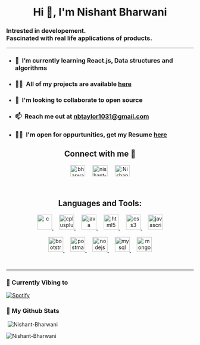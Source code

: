 <h1 align="center">Hi 👋, I'm Nishant Bharwani </h1>

<h3>Intrested in developement. <br>
Fascinated with real life applications of products.</h3>

<hr>

- ### 🌱 &nbsp;I’m currently learning **React.js, Data structures and algorithms**

- ### 👨‍💻&nbsp; All of my projects are available [here](https://github.com/Nishant-Bharwani)

- ### 👯&nbsp; I'm looking to collaborate to open source

- ### 📫&nbsp; Reach me out at <a href="mailto:nbtaylor1031@gmail.com"><b>nbtaylor1031@gmail.com</b></a>

- ### 👨‍💼&nbsp; I'm open for oppurtunities, get my Resume [here](https://raw.githubusercontent.com/Nishant-Bharwani/Resume/master/Nishant_Bharwani_Resume.pdf)

<h2 align="center">Connect with me 🤝 <br> </h2>
<p align="center">
<a href="https://raw.githubusercontent.com/rahuldkjain/github-profile-readme-generator/master/src/images/icons/Social/instagram.svg" target="blank"><img align="center" src="https://raw.githubusercontent.com/rahuldkjain/github-profile-readme-generator/master/src/images/icons/Social/instagram.svg" alt="bharwaninishant" height="30" width="40" /></a>  &nbsp &nbsp
<a href="https://www.linkedin.com/in/nishant-bharwani/" target="blank"><img align="center" src="https://raw.githubusercontent.com/rahuldkjain/github-profile-readme-generator/master/src/images/icons/Social/linked-in-alt.svg" alt="nishant-bharwani" height="30" width="40" /></a>  &nbsp &nbsp
<a href="https://twitter.com/NishantBharwan3" target="blank"><img align="center" src="https://raw.githubusercontent.com/rahuldkjain/github-profile-readme-generator/master/src/images/icons/Social/twitter.svg" alt="NishantBharwan3" height="30" width="40" /></a>

</p>
<br>
<h2 align="center">Languages and Tools:</h2>

<p align="center"> </a> <a href="https://www.cprogramming.com/" target="_blank" rel="noreferrer"> <img src="https://raw.githubusercontent.com/rahuldkjain/github-profile-readme-generator/master/src/images/icons/ProgrammingLanguages/c.svg" alt="c" width="40" height="40"/> </a> &nbsp &nbsp <a href="https://cplusplus.com/" target="_blank" rel="noreferrer"> <img src="https://raw.githubusercontent.com/rahuldkjain/github-profile-readme-generator/master/src/images/icons/ProgrammingLanguages/cpp.svg" alt="cplusplus" width="40" height="40"/> </a>  &nbsp &nbsp <a href="https://www.java.com/" target="_blank" rel="noreferrer"> <img src="https://raw.githubusercontent.com/rahuldkjain/github-profile-readme-generator/master/src/images/icons/ProgrammingLanguages/java.svg" alt="java" width="40" height="40"/> </a> &nbsp &nbsp
<a href="https://www.w3.org/html/" target="_blank" rel="noreferrer"> <img src="https://raw.githubusercontent.com/rahuldkjain/github-profile-readme-generator/master/src/images/icons/FrontendDevelopment/html.svg" alt="html5" width="40" height="40"/> </a> &nbsp &nbsp <a href="https://www.w3schools.com/css/" target="_blank" rel="noreferrer"> <img src="https://raw.githubusercontent.com/rahuldkjain/github-profile-readme-generator/master/src/images/icons/FrontendDevelopment/css.svg" alt="css3" width="40" height="40"/> </a> &nbsp &nbsp <a href="https://developer.mozilla.org/en-US/docs/Web/JavaScript" target="_blank" rel="noreferrer"> <img src="https://raw.githubusercontent.com/rahuldkjain/github-profile-readme-generator/master/src/images/icons/ProgrammingLanguages/javascript.svg" alt="javascript" width="40" height="40"/> </a> <br> <br>
<a href="https://getbootstrap.com" target="_blank" rel="noreferrer"> <img src="https://raw.githubusercontent.com/rahuldkjain/github-profile-readme-generator/master/src/images/icons/FrontendDevelopment/bootstrap.svg" alt="bootstrap" width="40" height="40"/> </a> &nbsp &nbsp <a href="https://postman.com" target="_blank" rel="noreferrer"> <img src="https://www.vectorlogo.zone/logos/getpostman/getpostman-icon.svg" alt="postman" width="40" height="40"/> </a> &nbsp &nbsp
<a href="https://nodejs.org" target="_blank" rel="noreferrer"> <img src="https://raw.githubusercontent.com/rahuldkjain/github-profile-readme-generator/master/src/images/icons/BackendDevelopment/nodejs.svg" alt="nodejs" width="40" height="40"/> </a> &nbsp &nbsp <a href="https://www.mysql.com/" target="_blank" rel="noreferrer"> <img src="https://raw.githubusercontent.com/rahuldkjain/github-profile-readme-generator/master/src/images/icons/Database/mysql.svg" alt="mysql" width="40" height="40"/> </a> &nbsp &nbsp
<a href="https://www.mongodb.com/" target="_blank" rel="noreferrer"> <img src="https://raw.githubusercontent.com/rahuldkjain/github-profile-readme-generator/master/src/images/icons/Database/mongodb.svg" alt="mongodb" width="40" height="40"/> </a>
</p>
<br>
<hr>

### 🎵 Currently Vibing to

[![Spotify](https://novatorem-topaz-ten.vercel.app/api/spotify)](https://open.spotify.com/user/sofsg2qp16sga6nqor8tkd2xs)

### 👀 My Github Stats

<p>&nbsp;<img align="center" src="https://github-readme-stats.vercel.app/api?username=Nishant-Bharwani&show_icons=true&locale=en&theme=onedark" alt="Nishant-Bharwani" /></p>

<p><img align="center" src="https://github-readme-streak-stats.herokuapp.com/?user=Nishant-Bharwani&theme=onedark" alt="Nishant-Bharwani" /></p>
